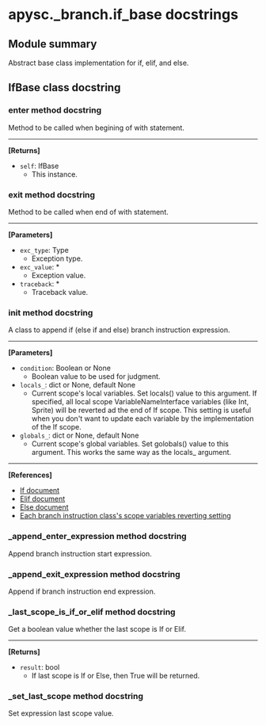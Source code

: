 # apysc._branch.if_base docstrings

## Module summary

Abstract base class implementation for if, elif, and else.

## IfBase class docstring



### __enter__ method docstring

Method to be called when begining of with statement.<hr>

**[Returns]**

- `self`: IfBase
  - This instance.

### __exit__ method docstring

Method to be called when end of with statement.<hr>

**[Parameters]**

- `exc_type`: Type
  - Exception type.
- `exc_value`: *
  - Exception value.
- `traceback`: *
  - Traceback value.

### __init__ method docstring

A class to append if (else if and else) branch instruction expression.<hr>

**[Parameters]**

- `condition`: Boolean or None
  - Boolean value to be used for judgment.
- `locals_`: dict or None, default None
  - Current scope's local variables. Set locals() value to this argument. If specified, all local scope VariableNameInterface variables (like Int, Sprite) will be reverted ad the end of If scope. This setting is useful when you don't want to update each variable by the implementation of the If scope.
- `globals_`: dict or None, default None
  - Current scope's global variables. Set golobals() value to this argument. This works the same way as the locals_ argument.

<hr>

**[References]**

- [If document](https://simon-ritchie.github.io/apysc/if.html)
- [Elif document](https://simon-ritchie.github.io/apysc/elif.html)
- [Else document](https://simon-ritchie.github.io/apysc/else.html)
- [Each branch instruction class's scope variables reverting setting](https://simon-ritchie.github.io/apysc/branch_instruction_variables_reverting_setting.html)

### _append_enter_expression method docstring

Append branch instruction start expression.

### _append_exit_expression method docstring

Append if branch instruction end expression.

### _last_scope_is_if_or_elif method docstring

Get a boolean value whether the last scope is If or Elif.<hr>

**[Returns]**

- `result`: bool
  - If last scope is If or Else, then True will be returned.

### _set_last_scope method docstring

Set expression last scope value.